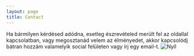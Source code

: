```yaml
---
layout: page
title: Contact
---
```


Ha bármilyen kérdésed adódna, esetleg észrevételed merült fel az oldallal kapcsolatban, vagy megosztanád velem az élményedet, akkor kapcsolódj bátran hozzám valamelyik social felületen vagy írj egy email-t. 
![Nyíl](https://alfablog.github.io/assets/img/Nyíl1.png)
